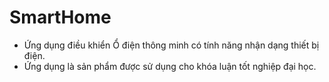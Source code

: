 # SmartHome
- Ứng dụng điều khiển Ổ điện thông minh có tính năng nhận dạng thiết bị điện.
- Ứng dụng là sản phẩm được sử dụng cho khóa luận tốt nghiệp đại học.
